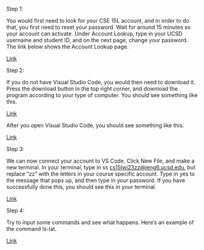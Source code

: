 Step 1:

You would first need to look for your CSE 15L account, and in order to do that, you first need to reset your password. Wait for around 15 minutes so your account can activate.  Under Account Lookup, type in your UCSD username and student ID, and on the next page, change your password. The link below shows the Account Lookup page.

[Link](https://ibb.co/fdFC2Vw)

Step 2:

If you do not have Visual Studio Code, you would then need to download it. Press the download button in the top right corner, and download the program according to your type of computer. You should see something like this.

[Link](https://ibb.co/GFqHNc1)

After you open Visual Studio Code, you should see something like this.

[Link](https://ibb.co/6vqR53Y)


Step 3:

We can now connect your account to VS Code. Click New File, and make a new terminal. In your terminal, type in ss cs15lwi23zz@ieng6.ucsd.edu, but replace “zz” with the letters in your course specific account. Type in yes to the message that pops up, and then type in your password. If you have successfully done this, you should see this in your terminal.

[Link](https://ibb.co/8DKpZYr)


Step 4:

Try to input some commands and see what happens. Here’s an example of the command ls-lat.

[Link](https://ibb.co/VjKbHy5)


